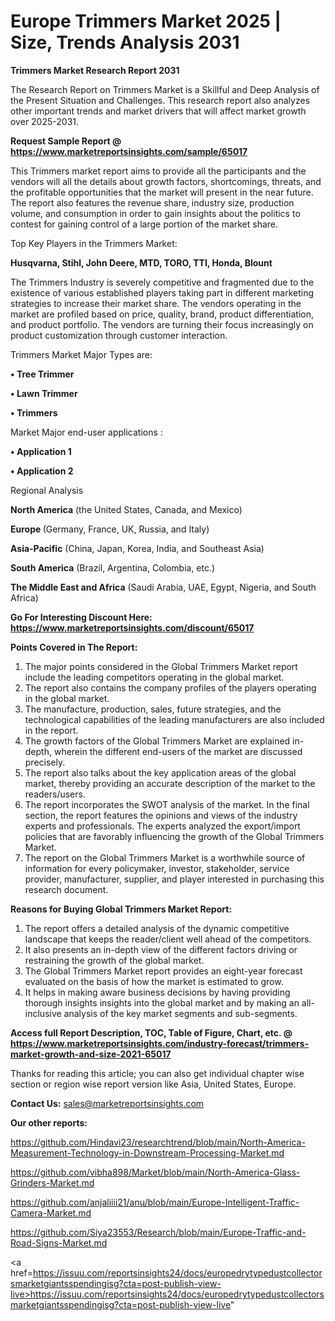 # Europe Trimmers Market 2025 | Size, Trends Analysis 2031

<strong>Trimmers Market Research Report 2031</strong>

The Research Report on Trimmers Market is a Skillful and Deep Analysis of the Present Situation and Challenges. This research report also analyzes other important trends and market drivers that will affect market growth over 2025-2031.

<strong>Request Sample Report @ <a href=https://www.marketreportsinsights.com/sample/65017>https://www.marketreportsinsights.com/sample/65017</a></strong>

This Trimmers market report aims to provide all the participants and the vendors will all the details about growth factors, shortcomings, threats, and the profitable opportunities that the market will present in the near future. The report also features the revenue share, industry size, production volume, and consumption in order to gain insights about the politics to contest for gaining control of a large portion of the market share.

Top Key Players in the Trimmers Market:

<strong>Husqvarna, Stihl, John Deere, MTD, TORO, TTI, Honda, Blount</strong>

The Trimmers Industry is severely competitive and fragmented due to the existence of various established players taking part in different marketing strategies to increase their market share. The vendors operating in the market are profiled based on price, quality, brand, product differentiation, and product portfolio. The vendors are turning their focus increasingly on product customization through customer interaction.

Trimmers Market Major Types are:

<strong>• Tree Trimmer

• Lawn Trimmer

• Trimmers</strong>

Market Major end-user applications :

<strong>• Application 1

• Application 2</strong>

Regional Analysis

</u><strong><b>North America</b></strong> (the United States, Canada, and Mexico)

<strong><b>Europe </b></strong>(Germany, France, UK, Russia, and Italy)

<strong><b>Asia-Pacific</b></strong> (China, Japan, Korea, India, and Southeast Asia)

<strong><b>South America</b></strong> (Brazil, Argentina, Colombia, etc.)

<strong><b>The Middle East and Africa</b></strong> (Saudi Arabia, UAE, Egypt, Nigeria, and South Africa)

<strong>Go For Interesting Discount Here: <a href=https://www.marketreportsinsights.com/discount/65017>https://www.marketreportsinsights.com/discount/65017</a></strong>

<strong>Points Covered in The Report:</strong>
<ol>
  <li>The major points considered in the Global Trimmers Market report include the leading competitors operating in the global market.</li>
  <li>The report also contains the company profiles of the players operating in the global market.</li>
  <li>The manufacture, production, sales, future strategies, and the technological capabilities of the leading manufacturers are also included in the report.</li>
  <li>The growth factors of the Global Trimmers Market are explained in-depth, wherein the different end-users of the market are discussed precisely.</li>
  <li>The report also talks about the key application areas of the global market, thereby providing an accurate description of the market to the readers/users.</li>
  <li>The report incorporates the SWOT analysis of the market. In the final section, the report features the opinions and views of the industry experts and professionals. The experts analyzed the export/import policies that are favorably influencing the growth of the Global Trimmers Market.</li>
  <li>The report on the Global Trimmers Market is a worthwhile source of information for every policymaker, investor, stakeholder, service provider, manufacturer, supplier, and player interested in purchasing this research document.</li>
</ol>
<strong>Reasons for Buying Global Trimmers Market Report:</strong>

<ol>
  <li>The report offers a detailed analysis of the dynamic competitive landscape that keeps the reader/client well ahead of the competitors.</li>
  <li>It also presents an in-depth view of the different factors driving or restraining the growth of the global market.</li>
  <li>The Global Trimmers Market report provides an eight-year forecast evaluated on the basis of how the market is estimated to grow.</li>
  <li>It helps in making aware business decisions by having providing thorough insights insights into the global market and by making an all-inclusive analysis of the key market segments and sub-segments.</li>
</ol>
<strong>Access full Report Description, TOC, Table of Figure, Chart, etc. @ <a href=https://www.marketreportsinsights.com/industry-forecast/trimmers-market-growth-and-size-2021-65017>https://www.marketreportsinsights.com/industry-forecast/trimmers-market-growth-and-size-2021-65017</a></strong>


Thanks for reading this article; you can also get individual chapter wise section or region wise report version like Asia, United States, Europe.

<strong>Contact Us:</strong>
sales@marketreportsinsights.com

<strong>Our other reports:</strong>

<a href=https://github.com/Hindavi23/researchtrend/blob/main/North-America-Measurement-Technology-in-Downstream-Processing-Market.md>https://github.com/Hindavi23/researchtrend/blob/main/North-America-Measurement-Technology-in-Downstream-Processing-Market.md</a>

<a href=https://github.com/vibha898/Market/blob/main/North-America-Glass-Grinders-Market.md>https://github.com/vibha898/Market/blob/main/North-America-Glass-Grinders-Market.md</a>

<a href=https://github.com/anjaliiii21/anu/blob/main/Europe-Intelligent-Traffic-Camera-Market.md>https://github.com/anjaliiii21/anu/blob/main/Europe-Intelligent-Traffic-Camera-Market.md</a>

<a href=https://github.com/Siya23553/Research/blob/main/Europe-Traffic-and-Road-Signs-Market.md>https://github.com/Siya23553/Research/blob/main/Europe-Traffic-and-Road-Signs-Market.md</a>

<a href=https://issuu.com/reportsinsights24/docs/europedrytypedustcollectorsmarketgiantsspendingisg?cta=post-publish-view-live>https://issuu.com/reportsinsights24/docs/europedrytypedustcollectorsmarketgiantsspendingisg?cta=post-publish-view-live</a>"
